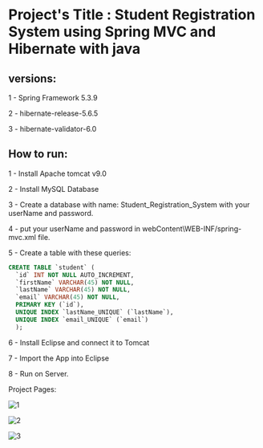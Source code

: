 # Project's Title : Student Registration System using Spring MVC and Hibernate with java

## versions:

1 - Spring Framework 5.3.9

2 - hibernate-release-5.6.5

3 - hibernate-validator-6.0

## How to run:

1 - Install Apache tomcat v9.0

2 - Install MySQL Database

3 - Create a database with name: Student_Registration_System with your userName and password.

4 - put your userName and password in webContent\WEB-INF/spring-mvc.xml file.

5 - Create a table with these queries:

```sql
CREATE TABLE `student` (
  `id` INT NOT NULL AUTO_INCREMENT,
  `firstName` VARCHAR(45) NOT NULL,
  `lastName` VARCHAR(45) NOT NULL,
  `email` VARCHAR(45) NOT NULL,
  PRIMARY KEY (`id`),
  UNIQUE INDEX `lastName_UNIQUE` (`lastName`),
  UNIQUE INDEX `email_UNIQUE` (`email`)
  );
```
6 - Install Eclipse and connect it to Tomcat

7 - Import the App into Eclipse

8 - Run on Server.

Project Pages:

![1](https://user-images.githubusercontent.com/61011535/191755652-a1c42037-8bbc-40cf-8a15-a16e7d2f95f9.PNG)


![2](https://user-images.githubusercontent.com/61011535/191755669-30375a7e-3a25-4d00-9e60-488dcf5cfdfd.PNG)


![3](https://user-images.githubusercontent.com/61011535/191755682-6e78332f-0951-4b63-aa50-23c7096fd4ff.PNG)

